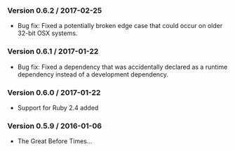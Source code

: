 ### Version 0.6.2 / 2017-02-25

* Bug fix: Fixed a potentially broken edge case that could occur on older 32-bit OSX systems.


### Version 0.6.1 / 2017-01-22

* Bug fix: Fixed a dependency that was accidentally declared as a runtime 
  dependency instead of a development dependency.


### Version 0.6.0 / 2017-01-22

* Support for Ruby 2.4 added


### Version 0.5.9 / 2016-01-06

* The Great Before Times...
